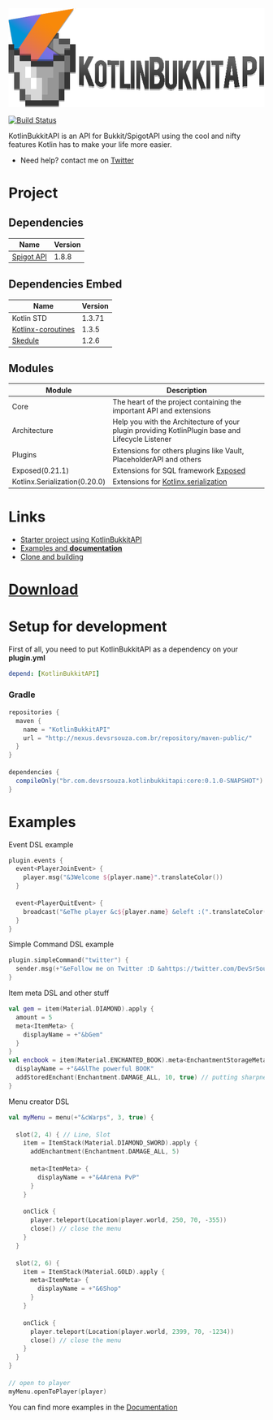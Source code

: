 ![logo](logo.png)

[![Build Status](http://jenkins.devsrsouza.com.br/buildStatus/icon?job=KotlinBukkitAPI)](http://jenkins.devsrsouza.com.br/job/KotlinBukkitAPI/)

KotlinBukkitAPI is an API for Bukkit/SpigotAPI using the cool and nifty features Kotlin has to make your life more easier.

* Need help? contact me on [Twitter](https://twitter.com/DevSrSouza)

# Project

## Dependencies
| Name | Version |
| --- | --- |
| [Spigot API](https://hub.spigotmc.org/stash/projects/SPIGOT/repos/spigot/) | 1.8.8 |

## Dependencies Embed
| Name | Version |
| --- | --- |
| Kotlin STD | 1.3.71 |
| [Kotlinx-coroutines](https://github.com/Kotlin/kotlinx.coroutines/) | 1.3.5 |
| [Skedule](https://github.com/okkero/Skedule) | 1.2.6 |

## Modules
| Module | Description |
| --- | --- |
| Core | The heart of the project containing the important API and extensions |
| Architecture | Help you with the Architecture of your plugin providing KotlinPlugin base and Lifecycle Listener |
| Plugins | Extensions for others plugins like Vault, PlaceholderAPI and others |
| Exposed(0.21.1) | Extensions for SQL framework [Exposed](https://github.com/JetBrains/Exposed/) |
| Kotlinx.Serialization(0.20.0) | Extensions for [Kotlinx.serialization](https://github.com/Kotlin/kotlinx.serialization) |

# Links
- [Starter project using KotlinBukkitAPI](https://github.com/KotlinMinecraft/KBAPI-StarterProject/)
- [Examples and **documentation**](https://github.com/DevSrSouza/KotlinBukkitAPI/wiki/)
- [Clone and building](https://github.com/DevSrSouza/KotlinBukkitAPI/wiki/Clone-and-build)

# [Download](http://jenkins.devsrsouza.com.br/job/KotlinBukkitAPI/)

# Setup for development

First of all, you need to put KotlinBukkitAPI as a dependency on your **plugin.yml**
```yaml
depend: [KotlinBukkitAPI]
```

### Gradle

```groovy
repositories {
  maven {
    name = "KotlinBukkitAPI"
    url = "http://nexus.devsrsouza.com.br/repository/maven-public/"
  }
}

dependencies {
  compileOnly("br.com.devsrsouza.kotlinbukkitapi:core:0.1.0-SNAPSHOT") // core
}
```

# Examples

Event DSL example
```kotlin
plugin.events {
  event<PlayerJoinEvent> {
    player.msg("&3Welcome ${player.name}".translateColor()) 
  }
  
  event<PlayerQuitEvent> {
    broadcast("&eThe player &c${player.name} &eleft :(".translateColor())
  }
}
```

Simple Command DSL example
```kotlin
plugin.simpleCommand("twitter") {
  sender.msg(+"&eFollow me on Twitter :D &ahttps://twitter.com/DevSrSouza")
}
```

Item meta DSL and other stuff
```kotlin
val gem = item(Material.DIAMOND).apply {
  amount = 5
  meta<ItemMeta> {
    displayName = +"&bGem"
  }
}
val encbook = item(Material.ENCHANTED_BOOK).meta<EnchantmentStorageMeta> {
  displayName = +"&4&lThe powerful BOOK"
  addStoredEnchant(Enchantment.DAMAGE_ALL, 10, true) // putting sharpness 10 to the book
}
```

Menu creator DSL
```kotlin
val myMenu = menu(+"&cWarps", 3, true) {

  slot(2, 4) { // Line, Slot
    item = ItemStack(Material.DIAMOND_SWORD).apply {
      addEnchantment(Enchantment.DAMAGE_ALL, 5)

      meta<ItemMeta> {
        displayName = +"&4Arena PvP"
      }
    }

    onClick {
      player.teleport(Location(player.world, 250, 70, -355))
      close() // close the menu
    }
  }

  slot(2, 6) {
    item = ItemStack(Material.GOLD).apply {
      meta<ItemMeta> {
        displayName = +"&6Shop"
      }
    }
    
    onClick {
      player.teleport(Location(player.world, 2399, 70, -1234))
      close() // close the menu
    }
  }
}

// open to player
myMenu.openToPlayer(player)
```

You can find more examples in the [Documentation](https://github.com/DevSrSouza/KotlinBukkitAPI/wiki/)
